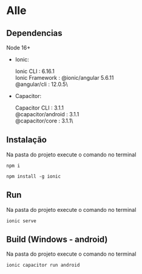 # Alle

## Dependencias 

Node 16+

- Ionic:

   Ionic CLI                     : 6.16.1\
   Ionic Framework               : @ionic/angular 5.6.11\
   @angular/cli                  : 12.0.5\

- Capacitor:

   Capacitor CLI      : 3.1.1\
   @capacitor/android : 3.1.1\
   @capacitor/core    : 3.1.1\

## Instalação

Na pasta do projeto execute o comando no terminal

```
npm i
```

```
npm install -g ionic
```

## Run

Na pasta do projeto execute o comando no terminal

```
ionic serve
```

## Build (Windows - android)

Na pasta do projeto execute o comando no terminal

```
ionic capacitor run android
```
